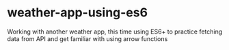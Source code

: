 # weather-app-using-es6
 Working with another weather app, this time using ES6+ to practice fetching data from API and get familiar with using arrow functions
